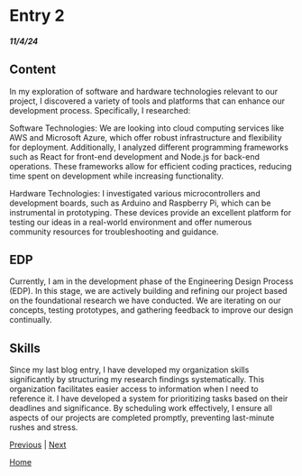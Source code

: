 # Entry 2
##### 11/4/24

## Content

In my exploration of software and hardware technologies relevant to our project, I discovered a variety of tools and platforms that can enhance our development process. Specifically, I researched:

Software Technologies: We are looking into cloud computing services like AWS and Microsoft Azure, which offer robust infrastructure and flexibility for deployment. Additionally, I analyzed different programming frameworks such as React for front-end development and Node.js for back-end operations. These frameworks allow for efficient coding practices, reducing time spent on development while increasing functionality.

Hardware Technologies: I investigated various microcontrollers and development boards, such as Arduino and Raspberry Pi, which can be instrumental in prototyping. These devices provide an excellent platform for testing our ideas in a real-world environment and offer numerous community resources for troubleshooting and guidance.

## EDP

Currently, I am in the development phase of the Engineering Design Process (EDP). In this stage, we are actively building and refining our project based on the foundational research we have conducted. We are iterating on our concepts, testing prototypes, and gathering feedback to improve our design continually.

## Skills

Since my last blog entry, I have developed my organization skills significantly by structuring my research findings systematically. This organization facilitates easier access to information when I need to reference it. I have developed a system for prioritizing tasks based on their deadlines and significance. By scheduling work effectively, I ensure all aspects of our projects are completed promptly, preventing last-minute rushes and stress.

[Previous](entry01.md) | [Next](entry03.md)

[Home](../README.md)

